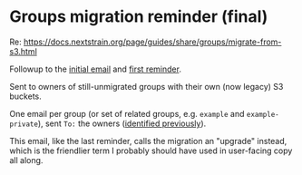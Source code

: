 # Groups migration reminder (final)

Re: <https://docs.nextstrain.org/page/guides/share/groups/migrate-from-s3.html>

Followup to the [initial email](../../sent/2022-11-07-groups-migration/) and
[first reminder](../../sent/2023-01-10-groups-migration-reminder/).

Sent to owners of still-unmigrated groups with their own (now legacy) S3 buckets.

One email per group (or set of related groups, e.g. `example` and
`example-private`), sent `To:` the owners ([identified
previously](https://github.com/nextstrain/groups-migration/tree/main/owner-identification)).

This email, like the last reminder, calls the migration an "upgrade" instead,
which is the friendlier term I probably should have used in user-facing copy
all along.
